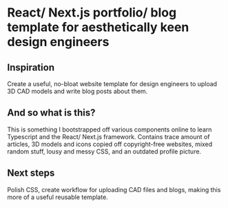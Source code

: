 # React/ Next.js portfolio/ blog template for aesthetically keen design engineers

## Inspiration
Create a useful, no-bloat website template for design engineers to upload 3D CAD models and write blog posts about them.

## And so what is this?
This is something I bootstrapped off various components online to learn Typescript and the React/ Next.js framework. Contains trace amount of articles, 3D models and icons copied off copyright-free websites, mixed random stuff, lousy and messy CSS, and an outdated profile picture.

## Next steps
Polish CSS, create workflow for uploading CAD files and blogs, making this more of a useful reusable template. 
